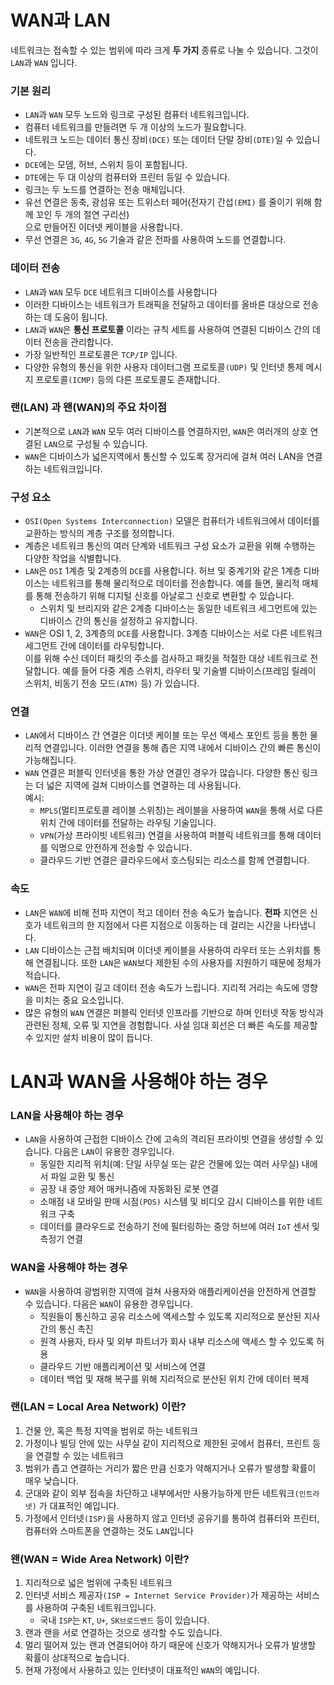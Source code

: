 WAN과 LAN
================================================================

네트워크는 접속할 수 있는 범위에 따라 크게 __두 가지__ 종류로 나눌 수 있습니다.
그것이 `LAN`과 `WAN` 입니다.

### 기본 원리

  - `LAN`과 `WAN` 모두 노드와 링크로 구성된 컴퓨터 네트워크입니다.
  - 컴퓨터 네트워크를 만들려면 두 개 이상의 노드가 필요합니다.
  - 네트워크 노드는 데이터 통신 장비`(DCE)` 또는 데이터 단말 장비`(DTE)`일 수 있습니다.
  - `DCE`에는 모뎀, 허브, 스위치 등이 포함됩니다.
  - `DTE`에는 두 대 이상의 컴퓨터와 프린터 등일 수 있습니다.
  - 링크는 두 노드를 연결하는 전송 매체입니다.
  - 유선 연결은 동축, 광섬유 또는 트위스터 페어(전자기 간섭`(EMI)` 를 줄이기 위해 함께 꼬인 두 개의 절연 구리선)  
    으로 만들어진 이더넷 케이블을 사용합니다.
  - 무선 연결은 `3G`, `4G`, `5G` 기술과 같은 전파를 사용하여 노드를 연결합니다.

### 데이터 전송

  - `LAN`과 `WAN` 모두 `DCE` 네트워크 디바이스를 사용합니다
  - 이러한 디바이스는 네트워크가 트래픽을 전달하고 데이터를 올바른 대상으로 전송하는 데 도움이 됩니다.
  - `LAN`과 `WAN`은 __통신 프로토콜__ 이라는 규칙 세트를 사용하여 연결된 디바이스 간의 데이터 전송을 관리합니다.
  - 가장 일반적인 프로토콜은 `TCP/IP` 입니다.
  - 다양한 유형의 통신을 위한 사용자 데이터그램 프로토콜`(UDP)` 및 인터넷 통제 메시지 프로토콜`(ICMP)` 등의 다른 프로토콜도 존재합니다.

### 랜(LAN) 과 왠(WAN)의 주요 차이점
  - 기본적으로 `LAN`과 `WAN` 모두 여러 디바이스를 연결하지만, `WAN`은 여러개의 상호 연결된 `LAN`으로 구성될 수 있습니다.
  - `WAN`은 디바이스가 넓은지역에서 통신할 수 있도록 장거리에 걸쳐 여러 LAN을 연결하는 네트워크입니다.

### 구성 요소
  - `OSI(Open Systems Interconnection)` 모델은 컴퓨터가 네트워크에서 데이터를 교환하는 방식의 계층 구조를 정의합니다.
  - 계층은 네트워크 통신의 여러 단계와 네트워크 구성 요소가 교환을 위해 수행하는 다양한 작업을 식별합니다.
  - `LAN`은 `OSI` 1계층 및 2계층의 `DCE`를 사용합니다. 허브 및 중계기와 같은 1계층 디바이스는 네트워크를 통해 물리적으로 데이터를 전송합니다.
    예를 들면, 물리적 매체를 통해 전송하기 위해 디지털 신호를 아날로그 신호로 변환할 수 있습니다.
      - 스위치 및 브리지와 같은 2계층 디바이스는 동일한 네트워크 세그먼트에 있는 디바이스 간의 통신을 설정하고 유지합니다.
  - `WAN`은 OSI 1, 2, 3계층의 `DCE`를 사용합니다. 3계층 디바이스는 서로 다른 네트워크 세그먼트 간에 데이터를 라우팅합니다.  
    이를 위해 수신 데이터 패킷의 주소를 검사하고 패킷을 적절한 대상 네트워크로 전달합니다.
    예를 들어 다중 계층 스위치, 라우터 및 기술별 디바이스(프레임 릴레이 스위치, 비동기 전송 모드`(ATM)` 등) 가 있습니다.

### 연결 
  - `LAN`에서 디바이스 간 연결은 이더넷 케이블 또는 무선 액세스 포인트 등을 통한 물리적 연결입니다.
    이러한 연결을 통해 좁은 지역 내에서 디바이스 간의 빠른 통신이 가능해집니다.
  - `WAN` 연결은 퍼블릭 인터넷을 통한 가상 연결인 경우가 많습니다. 다양한 통신 링크는 더 넓은 지역에 걸쳐 디바이스를 연결하는 데 사용됩니다.  
      예시:
      * `MPLS`(멀티프로토콜 레이블 스위칭)는 레이블을 사용하여 `WAN`을 통해 서로 다른 위치 간에 데이터를 전달하는 라우팅 기술입니다.
      * `VPN`(가상 프라이빗 네트워크) 연결을 사용하여 퍼블릭 네트워크를 통해 데이터를 익명으로 안전하게 전송할 수 있습니다.
      * 클라우드 기반 연결은 클라우드에서 호스팅되는 리소스를 함께 연결합니다.

### 속도
  - `LAN`은 `WAN`에 비해 전파 지연이 적고 데이터 전송 속도가 높습니다. __전파__ 지연은 신호가 네트워크의 한 지점에서 다른 지점으로 이동하는 데 걸리는 시간을 나타냅니다.
  - `LAN` 디바이스는 근접 배치되며 이더넷 케이블을 사용하여 라우터 또는 스위치를 통해 연결됩니다. 또한 `LAN`은 `WAN`보다 제한된 수의 사용자를 지원하기 때문에 정체가 적습니다.
  - `WAN`은 전파 지연이 길고 데이터 전송 속도가 느립니다. 지리적 거리는 속도에 영향을 미치는 중요 요소입니다.
  - 많은 유형의 `WAN` 연결은 퍼블릭 인터넷 인프라를 기반으로 하며 인터넷 작동 방식과 관련된 정체, 오류 및 지연을 경험합니다. 사설 임대 회선은 더 빠른 속도를 제공할 수 있지만 설치 비용이 많이 듭니다.

LAN과 WAN을 사용해야 하는 경우
=======================================================================================================

### LAN을 사용해야 하는 경우
  - `LAN`을 사용하여 근접한 디바이스 간에 고속의 격리된 프라이빗 연결을 생성할 수 있습니다. 다음은 `LAN`이 유용한 경우입니다.
      - 동일한 지리적 위치(예: 단일 사무실 또는 같은 건물에 있는 여러 사무실) 내에서 파일 교환 및 통신
      - 공장 내 중앙 제어 매커니즘에 자동화된 로봇 연결
      - 소매점 내 모바일 판매 시점`(POS)` 시스템 및 비디오 감시 디바이스를 위한 네트워크 구축
      - 데이터를 클라우드로 전송하기 전에 필터링하는 중앙 허브에 여러 `IoT` 센서 및 측정기 연결

### WAN을 사용해야 하는 경우
  - `WAN`을 사용하여 광범위한 지역에 걸쳐 사용자와 애플리케이션을 안전하게 연결할 수 있습니다. 다음은 `WAN`이 유용한 경우입니다.
      - 직원들이 통신하고 공유 리소스에 액세스할 수 있도록 지리적으로 분산된 지사 간의 통신 촉진
      - 원격 사용자, 타사 및 외부 파트너가 회사 내부 리소스에 액세스 할 수 있도록 허용
      - 클라우드 기반 애플리케이션 및 서비스에 연결
      - 데이터 백업 및 재해 복구를 위해 지리적으로 분산된 위치 간에 데이터 복제

### 랜(LAN = Local Area Network) 이란?

  1. 건물 안, 혹은 특정 지역을 범위로 하는 네트워크
  2. 가정이나 빌딩 안에 있는 사무실 같이 지리적으로 제한된 곳에서 컴퓨터, 프린트 등을 연결할 수 있는 네트워크
  3. 범위가 좁고 연결하는 거리가 짧은 만큼 신호가 약해지거나 오류가 발생할 확률이 매우 낮습니다.
  4. 군대와 같이 외부 접속을 차단하고 내부에서만 사용가능하게 만든 네트워크`(인트라넷)` 가 대표적인 예입니다.
  5. 가정에서 인터넷`(ISP)`을 사용하지 않고 인터넷 공유기를 통하여 컴퓨터와 프린터, 컴퓨터와 스마트폰을 연결하는 것도 `LAN`입니다

### 왠(WAN = Wide Area Network) 이란?

  1. 지리적으로 넓은 범위에 구축된 네트워크
  2. 인터넷 서비스 제공자`(ISP = Internet Service Provider)`가 제공하는 서비스를 사용하여 구축된 네트워크입니다.
       - 국내 `ISP`는 `KT`, `U+`, `SK브로드밴드` 등이 있습니다.
  3. 랜과 랜을 서로 연결하는 것으로 생각할 수도 있습니다.
  4. 멀리 떨어져 있는 랜과 연결되어야 하기 때문에 신호가 약해지거나 오류가 발생할 확률이 상대적으로 높습니다.
  5. 현재 가정에서 사용하고 있는 인터넷이 대표적인 `WAN`의 예입니다.
